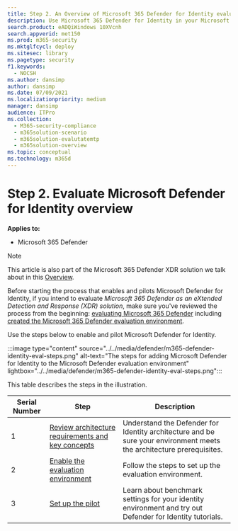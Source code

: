 ```yaml
---
title: Step 2. An Overview of Microsoft 365 Defender for Identity evaluation
description: Use Microsoft 365 Defender for Identity in your Microsoft 365 Defender XDR solution. Steps for the evaluation of Microsoft 365 Defender for Identity including requirements, enabling or activating the eval, and set up of the pilot or test.
search.product: eADQiWindows 10XVcnh
search.appverid: met150
ms.prod: m365-security
ms.mktglfcycl: deploy
ms.sitesec: library
ms.pagetype: security
f1.keywords: 
  - NOCSH
ms.author: dansimp
author: dansimp
ms.date: 07/09/2021
ms.localizationpriority: medium
manager: dansimp
audience: ITPro
ms.collection: 
  - M365-security-compliance
  - m365solution-scenario
  - m365solution-evalutatemtp
  - m365solution-overview
ms.topic: conceptual
ms.technology: m365d
---
```


# Step 2. Evaluate Microsoft Defender for Identity overview


**Applies to:**
- Microsoft 365 Defender

> [!NOTE]
> This article is also part of the Microsoft 365 Defender XDR solution we talk about in this [Overview](eval-overview.md).

 Before starting the process that enables and pilots Microsoft Defender for Identity, if you intend to evaluate *Microsoft 365 Defender as an eXtended Detection and Response (XDR) solution*, make sure you've reviewed the process from the beginning: [evaluating Microsoft 365 Defender](eval-overview.md) including [created the Microsoft 365 Defender evaluation environment](eval-create-eval-environment.md).
<br>

Use the steps below to enable and pilot Microsoft Defender for Identity.

:::image type="content" source="../../media/defender/m365-defender-identity-eval-steps.png" alt-text="The steps for adding Microsoft Defender for Identity to the Microsoft Defender evaluation environment" lightbox="../../media/defender/m365-defender-identity-eval-steps.png":::

This table describes the steps in the illustration.

| Serial Number|Step  |Description  |
|---------|---------|---------|
|1|[Review architecture requirements and key concepts](eval-defender-identity-architecture.md)    | Understand the Defender for Identity architecture and be sure your environment meets the architecture prerequisites.       |
|2|[Enable the evaluation environment](eval-defender-identity-enable-eval.md)     |   Follow the steps to set up the evaluation environment.      |
|3|[Set up the pilot](eval-defender-identity-pilot.md)     |   Learn about benchmark settings for your identity environment and try out Defender for Identity tutorials.     |
